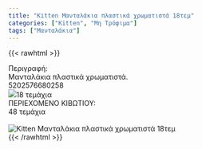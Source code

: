 ```yaml
---
title: "Kitten Μανταλάκια πλαστικά χρωματιστά 18τεμ"
categories: ["Kitten", "Μη Τρόφιμα"]
tags: ["Μανταλάκια"]
---
```

{{< rawhtml >}}

<div class="sload217"><div class="product"><div id="sistatika">Περιγραφή:</div><div class="alltext">Μανταλάκια πλαστικά χρωματιστά.</div><div id="barcode"><div id="barimage1"></div><span id="bartext">5202576680258</span></div><div id="varos"><div id="varosimage" style="margin:0"><img src="/media/icons/tem.png"><span id="varostext">18 τεμάχια</span></div></div><div id="kivotio">ΠΕΡΙΕΧΟΜΕΝΟ ΚΙΒΩΤΙΟΥ:<br>48 τεμάχια</div><br><div class="pimg"><img alt="Kitten Μανταλάκια πλαστικά χρωματιστά 18τεμ" title="Kitten Μανταλάκια πλαστικά χρωματιστά 18τεμ" src="/media/images/kitten-mantalakia-plastika-xrwmatista-18tem.jpg"></div></div></div>
{{< /rawhtml >}}


